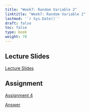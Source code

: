```yaml
---
title: "Week7: Random Variable 2"
linktitle: "Week7: Random Variable 2"
lastmod: '`r Sys.Date()`'
draft: false
toc: false
type: book
weight: 70
---
```


## Lecture Slides

[Lecture Slides](PS_2010_Week7_Random_Variable_2.pdf)


## Assignment

[Assignment 4](PS_2010_Week7_Assignment.pdf)

[Answer](PS_2010_Answer_H4.pdf)


